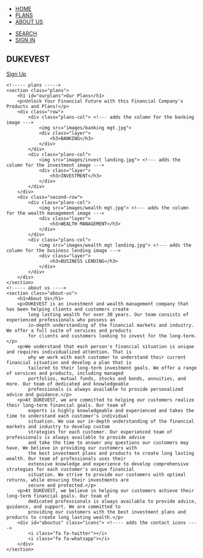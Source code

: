 <!DOCTYPE html>
<html lang="en">

<head>
    <meta charset="UTF-8" />
    <meta name="viewport" content="width=device-width, initial scale=1.0" />
    <title>DukeVest</title>
    <link href="style.css" rel="stylesheet" />
    <link rel="preconnect" href="https://fonts.googleapis.com">
    <link rel="preconnect" href="https://fonts.gstatic.com" crossorigin>
    <link href="https://fonts.googleapis.com/css2?family=Poppins:wght@100;200;300;400;600;700&display=swap"
        rel="stylesheet">
    <link rel="stylesheet" href="https://cdnjs.cloudflare.com/ajax/libs/font-awesome/4.7.0/css/font-awesome.min.css">
</head>

<body>
    <section class="header"> <!--- adds the navigation bar --->
        <nav id="home" class="same-line"> <!-- puts both .left & .right one same line -->
            <div class="nav-left">
                <ul>
                    <li><a href="#home">HOME</a></li>
                    <li><a href="#ourplans">PLANS</a></li>
                    <li><a href="#aboutus">ABOUT US</a></li>
                </ul>
            </div>
            <div class="nav-right">
                <ul>
                    <li><a href="">SEARCH</a></li>
                    <li><a href="">SIGN IN</a></li>
                </ul>
            </div>
        </nav>
        <div class="text-box">
            <h1>DUKEVEST</h1>
            <a href="dukevest.html" class="sign-up-link">Sign Up</a>
            <!---- adds the sign up link and makes it clickable --->
        </div>
    </section>

    <!----- plans ----->
    <section class="plans">
        <h1 id="ourplans">Our Plans</h1>
        <p>Unlock Your Financial Future with this Financial Company's Products and Plans!</p>
        <div class="row">
            <div class="plans-col"> <!--- adds the column for the banking image --->
                <img src="images/banking mgt.jpg">
                <div class="layer">
                    <h3>BANKING</h3>
                </div>
            </div>
            <div class="plans-col">
                <img src="images/invest landing.jpg"> <!--- adds the column for the investment image --->
                <div class="layer">
                    <h3>INVESTMENT</h3>
                </div>
            </div>
        </div>
        <div class="second-row">
            <div class="plans-col">
                <img src="images/wealth mgt.jpg"> <!--- adds the column for the wealth management image --->
                <div class="layer">
                    <h3>WEALTH MANAGEMENT</h3>
                </div>
            </div>
            <div class="plans-col">
                <img src="images/wealth mgt landing.jpg"> <!--- adds the column for the business lending image --->
                <div class="layer">
                    <h3>BUSINESS LENDING</h3>
                </div>
            </div>
        </div>
    </section>
    <!----- about us ---->
    <section class="about-us">
        <h1>About Us</h1>
        <p>DUKEVEST is an investment and wealth management company that has been helping clients and customers create
            long lasting wealth for over 30 years. Our team consists of experienced professionals who possess an
            in-depth understanding of the financial markets and industry. We offer a full suite of services and products
            for clients and customers looking to invest for the long-term.</p>
        <p>We understand that each person's financial situation is unique and requires individualized attention. That is
            why we work with each customer to understand their current financial situation and develop a plan that is
            tailored to their long-term investment goals. We offer a range of services and products, including managed
            portfolios, mutual funds, stocks and bonds, annuities, and more. Our team of dedicated and knowledgeable
            professionals is always available to provide personalized advice and guidance.</p>
        <p>At DUKEVEST, we are committed to helping our customers realize their long-term financial goals. Our team of
            experts is highly knowledgeable and experienced and takes the time to understand each customer's individual
            situation. We use our in-depth understanding of the financial markets and industry to develop custom
            strategies for each customer. Our experienced team of professionals is always available to provide advice
            and take the time to answer any questions our customers may have. We believe in providing our customers with
            the best investment plans and products to create long lasting wealth. Our team of professionals uses their
            extensive knowledge and experience to develop comprehensive strategies for each customer's unique financial
            situation. We strive to provide our customers with optimal returns, while ensuring their investments are
            secure and protected.</p>
        <p>At DUKEVEST, we believe in helping our customers achieve their long-term financial goals. Our team of
            dedicated professionals is always available to provide advice, guidance, and support. We are committed to
            providing our customers with the best investment plans and products to create long lasting wealth.</p>
        <div id="aboutus" class="icons"> <!---- adds the contact icons ---->
            <i class="fa fa-twitter"></i>
            <i class="fa fa-whatsapp"></i>
        </div>
    </section>
</body>

</html>
